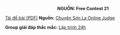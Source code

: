 **<center>NGUỒN: Free Contest 21</center>**

[Tải đề bài (PDF)](/statements/2144/read.pdf)
**Nguồn:** [Chuyên Sơn La Online Judge](http://csloj.ddns.net/)

**Group giải đáp thắc mắc:** [Lập trình 24h](https://www.facebook.com/groups/1386904321519984)